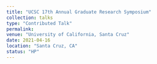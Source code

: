 ```yaml
---
title: "UCSC 17th Annual Graduate Research Symposium"
collection: talks
type: "Contributed Talk"
permalink: 
venue: "University of California, Santa Cruz"
date: 2021-04-16
location: "Santa Cruz, CA"
status: "HP"
---
```

